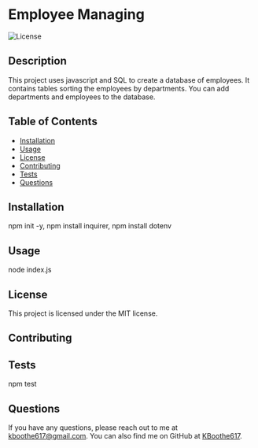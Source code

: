 # Employee Managing
  ![License](https://img.shields.io/badge/license-MIT-blue.svg)

  ## Description
  This project uses javascript and SQL to create a database of employees. It contains tables sorting the employees by departments. You can add departments and employees to the database.

  ## Table of Contents
  - [Installation](#installation)
  - [Usage](#usage)
  - [License](#license)
  - [Contributing](#contributing)
  - [Tests](#tests)
  - [Questions](#questions)

  ## Installation
  npm init -y, npm install inquirer, npm install dotenv

  ## Usage
  node index.js
  ## License
  This project is licensed under the MIT license.

  ## Contributing
  

  ## Tests
  npm test

  ## Questions
  If you have any questions, please reach out to me at [kboothe617@gmail.com](mailto:kboothe617@gmail.com). You can also find me on GitHub at [KBoothe617](https://github.com/KBoothe617).

